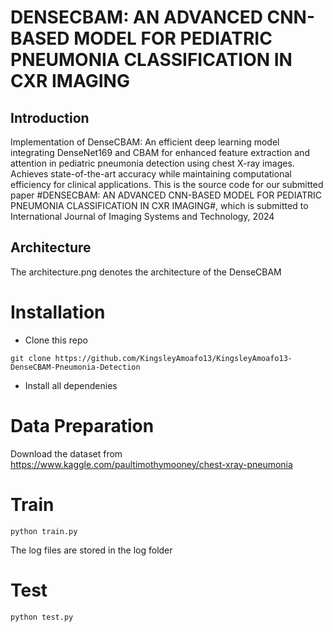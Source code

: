 # DENSECBAM: AN ADVANCED CNN-BASED MODEL FOR PEDIATRIC PNEUMONIA CLASSIFICATION IN CXR IMAGING


Introduction
------------

Implementation of DenseCBAM: An efficient deep learning model integrating DenseNet169 and CBAM for enhanced feature extraction and attention in pediatric pneumonia detection using chest X-ray images. Achieves state-of-the-art accuracy while maintaining computational efficiency for clinical applications.
This is the source code for our submitted paper #DENSECBAM: AN ADVANCED CNN-BASED MODEL FOR PEDIATRIC PNEUMONIA CLASSIFICATION IN CXR IMAGING#, which is submitted to International Journal of Imaging Systems and Technology, 2024

Architecture
------------
The architecture.png denotes the architecture of the DenseCBAM

# Installation

* Clone this repo

```
git clone https://github.com/KingsleyAmoafo13/KingsleyAmoafo13-DenseCBAM-Pneumonia-Detection
```
* Install all dependenies

# Data Preparation

Download the dataset from https://www.kaggle.com/paultimothymooney/chest-xray-pneumonia



# Train

```
python train.py
```

The log files are stored in the log folder

# Test

```
python test.py
```
